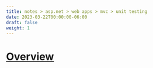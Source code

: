 ```yaml
---
title: notes > asp.net > web apps > mvc > unit testing
date: 2023-03-22T00:00:00-06:00
draft: false
weight: 1
---
```


# [Overview](https://learn.microsoft.com/en-us/aspnet/core/mvc/controllers/testing?view=aspnetcore-7.0)
